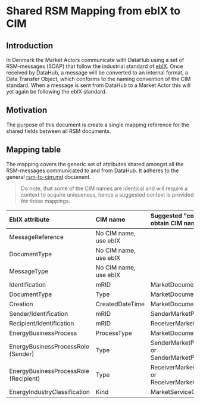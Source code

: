 # Shared RSM Mapping from ebIX to CIM

## Introduction

In Denmark the Market Actors communicate with DataHub using a set of RSM-messages (SOAP) that follow the industrial standard of [ebIX](https://www.ebix.org/). Once received by DataHub, a message will be converted to an internal format, a Data Transfer Object, which conforms to the naming convention of the CIM standard. When a message is sent from DataHub to a Market Actor this will yet again be following the ebIX standard.

## Motivation

The purpose of this document is create a single mapping reference for the shared fields between all RSM documents.

## Mapping table

The mapping covers the generic set of attributes shared amongst all the RSM-messages communicated to and from DataHub. It adheres to the general [rsm-to-cim.md](https://github.com/Energinet-DataHub/green-energy-hub/blob/main/samples/energinet/docs/document-type-mappings/rsm-to-cim.md) document.

> Do note, that some of the CIM names are identical and will require a context to acquire uniqueness, hence a suggested context is provided for those mappings.

| **EbIX attribute**|**CIM name**| **Suggested "context" if needed to obtain CIM name uniqueness** | **CIM path** |
|:-|:-|:-|:-|
| MessageReference | No CIM name, use ebIX |||
| DocumentType | No CIM name, use ebIX |||
| MessageType | No CIM name, use ebIX |||
| Identification | mRID | MarketDocument | MarketDocument/mRID |
| DocumentType | Type | MarketDocument | MarketDocument/Type |
| Creation | CreatedDateTime | MarketDocument | MarketDocument/CreatedDateTime |
| Sender/Identification | mRID | SenderMarketParticipant | MarketDocument/Sender_MarketParticipant/mRID |
| Recipient/Identification | mRID | ReceiverMarketParticipant | MarketDocument/Receiver_MarketParticipant/mRID |
| EnergyBusinessProcess | ProcessType | MarketDocument | MarketDocument/Process/ProcessType |
| EnergyBusinessProcessRole (Sender) | Type | SenderMarketParticipant<br>or SenderMarketParticipant_(MarketRole) | MarketDocument/Sender_MarketParticipant/MarketRole/Type |
| EnergyBusinessProcessRole (Recipient) | Type | ReceiverMarketParticipant<br>or ReceiverMarketParticipant_(MarketRole) | MarketDocument/Receiver_MarketParticipant/MarketRole/Type |
| EnergyIndustryClassification | Kind | MarketServiceCategory | MarketDocument/Market_ServiceCategory/Kind |
